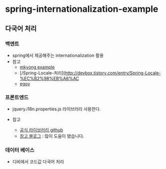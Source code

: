 # spring-internationalization-example

## 다국어 처리

### 백엔트
* spring에서 제공해주는 internationalization 활용
* 참고
  * [mkyong example](https://www.mkyong.com/spring-mvc/spring-mvc-internationalization-example/)
  * [/Spring-Locale-처리](http://devbox.tistory.com/entry/Spring-Locale-%EC%B2%98%EB%A6%AC
  * [egov](http://www.egovframe.go.kr/wiki/doku.php?id=egovframework:rte:ptl:internationalization)

### 프론트엔드
* jquery.i18n.properties.js 라이브러리 사용한다.

* 참고
  * [공식 라이브러리 github](https://github.com/jquery-i18n-properties/jquery-i18n-properties)
  * [참고 블로그](http://egloos.zum.com/aretias/v/970593) : 많이 도움이 됐습니다.

### 데이터 베이스
* 디비에서 코드값 다국어 처리